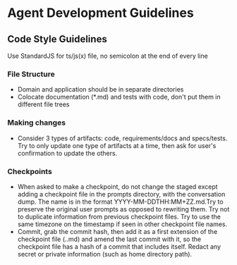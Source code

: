 # Agent Development Guidelines

## Code Style Guidelines
Use StandardJS for ts/js(x) file, no semicolon at the end of every line

### File Structure
- Domain and application should be in separate directories
- Colocate documentation (*.md) and tests with code, don't put them in different file trees

### Making changes
- Consider 3 types of artifacts: code, requirements/docs and specs/tests. Try to only update one type of artifacts at a time, then ask for user's confirmation to update the others.

### Checkpoints
- When asked to make a checkpoint, do not change the staged except adding a checkpoint file in the prompts directory, with the conversation dump. The name is in the format YYYY-MM-DDTHH:MM+ZZ.md.Try to preserve the original user prompts as opposed to rewriting them. Try not to duplicate information from previous checkpoint files. Try to use the same timezone on the timestamp if seen in other checkpoint file names.
- Commit, grab the commit hash, then add it as a first extension of the checkpoint file (<timestamp>.<hash>.md) and amend the last commit with it, so the checkpoint file has a hash of a commit that includes itself. Redact any secret or private information (such as home directory path).


